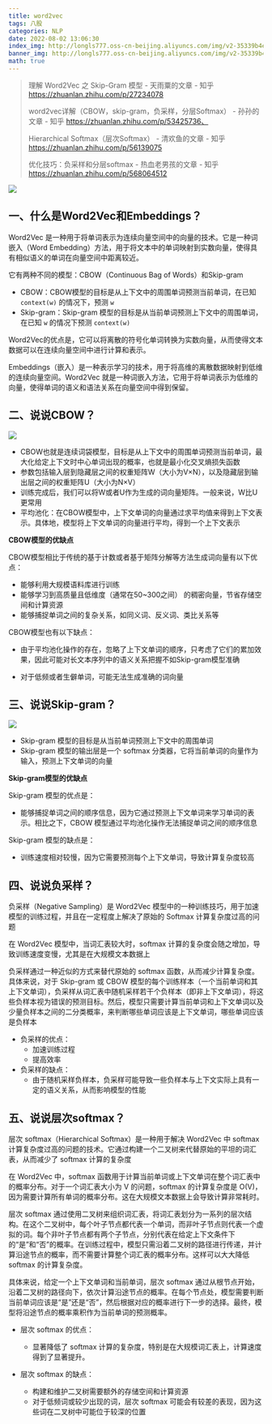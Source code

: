 ```yaml
---
title: word2vec
tags: 八股
categories: NLP
date: 2022-08-02 13:06:30
index_img: http://longls777.oss-cn-beijing.aliyuncs.com/img/v2-35339b4e3efc29326bad70728e2f469c_1440w.webp
banner_img: http://longls777.oss-cn-beijing.aliyuncs.com/img/v2-35339b4e3efc29326bad70728e2f469c_1440w.webp
math: true
---
```


> 理解 Word2Vec 之 Skip-Gram 模型 - 天雨粟的文章 - 知乎 https://zhuanlan.zhihu.com/p/27234078
>
> word2vec详解（CBOW，skip-gram，负采样，分层Softmax） - 孙孙的文章 - 知乎 https://zhuanlan.zhihu.com/p/53425736、
>
> Hierarchical Softmax（层次Softmax） - 清欢鱼的文章 - 知乎 https://zhuanlan.zhihu.com/p/56139075
>
> 优化技巧：负采样和分层softmax - 热血老男孩的文章 - 知乎 https://zhuanlan.zhihu.com/p/568064512

![](http://longls777.oss-cn-beijing.aliyuncs.com/img/v2-35339b4e3efc29326bad70728e2f469c_1440w.webp)

## 一、什么是Word2Vec和Embeddings？

Word2Vec 是一种用于将单词表示为连续向量空间中的向量的技术。它是一种词嵌入（Word Embedding）方法，用于将文本中的单词映射到实数向量，使得具有相似语义的单词在向量空间中距离较近。

它有两种不同的模型：CBOW（Continuous Bag of Words）和Skip-gram

- CBOW：CBOW模型的目标是从上下文中的周围单词预测当前单词，在已知 `context(w)` 的情况下，预测 `w`
- Skip-gram：Skip-gram 模型的目标是从当前单词预测上下文中的周围单词，在已知 `w` 的情况下预测 `context(w)`

Word2Vec的优点是，它可以将离散的符号化单词转换为实数向量，从而使得文本数据可以在连续向量空间中进行计算和表示。 

Embeddings（嵌入）是一种表示学习的技术，用于将高维的离散数据映射到低维的连续向量空间。Word2Vec 就是一种词嵌入方法，它用于将单词表示为低维的向量，使得单词的语义和语法关系在向量空间中得到保留。



## 二、说说CBOW？

![](http://longls777.oss-cn-beijing.aliyuncs.com/img/v2-73885c25dd5d7cbbba9e7834b18c0aa3_1440w.webp)



- CBOW也就是连续词袋模型，目标是从上下文中的周围单词预测当前单词，最大化给定上下文时中心单词出现的概率，也就是最小化交叉熵损失函数
- 参数包括输入层到隐藏层之间的权重矩阵W（大小为V×N），以及隐藏层到输出层之间的权重矩阵U（大小为N×V）
- 训练完成后，我们可以将W或者U作为生成的词向量矩阵。一般来说，W比U更常用
- 平均池化：在CBOW模型中，上下文单词的向量通过求平均值来得到上下文表示。具体地，模型将上下文单词的向量进行平均，得到一个上下文表示

**CBOW模型的优缺点**

CBOW模型相比于传统的基于计数或者基于矩阵分解等方法生成词向量有以下优点：

- 能够利用大规模语料库进行训练
- 能够学习到高质量且低维度（通常在50~300之间） 的稠密向量，节省存储空间和计算资源
- 能够捕捉单词之间的复杂关系，如同义词、反义词、类比关系等

CBOW模型也有以下缺点：

- 由于平均池化操作的存在，忽略了上下文单词的顺序，只考虑了它们的累加效果，因此可能对长文本序列中的语义关系把握不如Skip-gram模型准确

- 对于低频或者生僻单词，可能无法生成准确的词向量

  

## 三、说说Skip-gram？

![](http://longls777.oss-cn-beijing.aliyuncs.com/img/v2-0ed8b9efc8aa7867fbf001b921cec4ee_1440w.webp)

- Skip-gram 模型的目标是从当前单词预测上下文中的周围单词
- Skip-gram 模型的输出层是一个 softmax 分类器，它将当前单词的向量作为输入，预测上下文单词的向量

**Skip-gram模型的优缺点**

Skip-gram 模型的优点是：

- 能够捕捉单词之间的顺序信息，因为它通过预测上下文单词来学习单词的表示。相比之下，CBOW 模型通过平均池化操作无法捕捉单词之间的顺序信息

Skip-gram 模型的缺点是：

- 训练速度相对较慢，因为它需要预测每个上下文单词，导致计算复杂度较高



## 四、说说负采样？

负采样（Negative Sampling）是 Word2Vec 模型中的一种训练技巧，用于加速模型的训练过程，并且在一定程度上解决了原始的 Softmax 计算复杂度过高的问题

在 Word2Vec 模型中，当词汇表较大时，softmax 计算的复杂度会随之增加，导致训练速度变慢，尤其是在大规模文本数据上

负采样通过一种近似的方式来替代原始的 softmax 函数，从而减少计算复杂度。具体来说，对于 Skip-gram 或 CBOW 模型的每个训练样本（一个当前单词和其上下文单词），负采样从词汇表中随机采样若干个负样本（即非上下文单词），将这些负样本视为错误的预测目标。然后，模型只需要计算当前单词和上下文单词以及少量负样本之间的二分类概率，来判断哪些单词应该是上下文单词，哪些单词应该是负样本

- 负采样的优点：
  - 加速训练过程
  - 提高效率
- 负采样的缺点：
  - 由于随机采样负样本，负采样可能导致一些负样本与上下文实际上具有一定的语义关系，从而影响模型的性能



## 五、说说层次softmax？

层次 softmax（Hierarchical Softmax）是一种用于解决 Word2Vec 中 softmax 计算复杂度过高的问题的技术。它通过构建一个二叉树来代替原始的平坦的词汇表，从而减少了 softmax 计算的复杂度

在 Word2Vec 中，softmax 函数用于计算当前单词或上下文单词在整个词汇表中的概率分布。对于一个词汇表大小为 V 的问题，softmax 的计算复杂度是 O(V)，因为需要计算所有单词的概率分布。这在大规模文本数据上会导致计算非常耗时。

层次 softmax 通过使用二叉树来组织词汇表，将词汇表划分为一系列的层次结构。在这个二叉树中，每个叶子节点都代表一个单词，而非叶子节点则代表一个虚拟的词。每个非叶子节点都有两个子节点，分别代表在给定上下文条件下的“是”和“否”的概率。在训练过程中，模型只需沿着二叉树的路径进行传递，并计算沿途节点的概率，而不需要计算整个词汇表的概率分布。这样可以大大降低 softmax 的计算复杂度。

具体来说，给定一个上下文单词和当前单词，层次 softmax 通过从根节点开始，沿着二叉树的路径向下，依次计算沿途节点的概率。在每个节点处，模型需要判断当前单词应该是“是”还是“否”，然后根据对应的概率进行下一步的选择。最终，模型将沿途节点的概率乘积作为当前单词的预测概率。

- 层次 softmax 的优点：
  - 显著降低了 softmax 计算的复杂度，特别是在大规模词汇表上，计算速度得到了显著提升。

- 层次 softmax 的缺点：
  - 构建和维护二叉树需要额外的存储空间和计算资源
  - 对于低频词或较少出现的词，层次 softmax 可能会有较差的表现，因为这些词在二叉树中可能位于较深的位置

